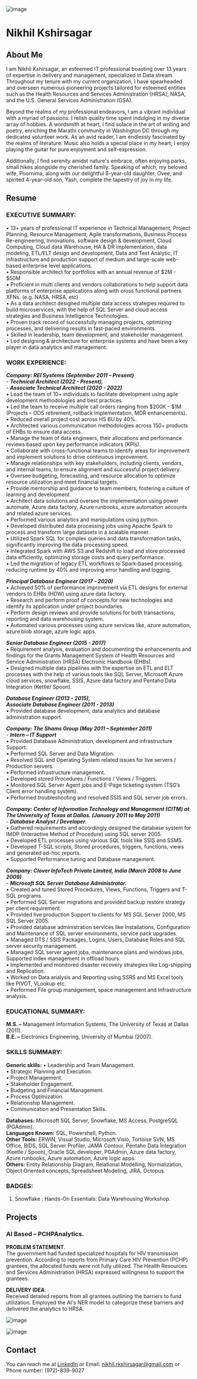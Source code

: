 ![image](https://github.com/user-attachments/assets/6e038f2b-d6c5-4b4f-bdfd-4c0562481620)
# Nikhil Kshirsagar

## About Me
I am Nikhil Kshirsagar, an esteemed IT professional boasting over 13 years of expertise 
in delivery and management, specialized in Data stream. Throughout my tenure with my 
current organization, I have spearheaded and overseen numerous pioneering projects 
tailored for esteemed entities such as the Health Resources and Services Administration 
(HRSA), NASA, and the U.S. General Services Administration (GSA).

 Beyond the realms of my professional endeavors, I am a vibrant individual with a myriad 
of passions. I relish quality time spent indulging in my diverse array of hobbies. A 
wordsmith at heart, I find solace in the art of writing and poetry, enriching the Marathi 
community in Washington DC through my dedicated volunteer work. As an avid reader, I 
am endlessly fascinated by the realms of literature. Music also holds a special place in my 
heart; I enjoy playing the guitar for pure enjoyment and self-expression.

 Additionally, I find serenity amidst nature's embrace, often enjoying parks, small hikes 
alongside my cherished family. Speaking of which, my beloved wife, Poornima, along 
with our delightful 8-year-old daughter, Ovee, and spirited 4-year-old son, Yash, 
complete the tapestry of joy in my life.

## Resume
### EXECUTIVE SUMMARY:
•	13+ years of professional IT experience in Technical Management, Project Planning, Resource Management, Agile transformations, Business Process Re-engineering, Innovations, software design & development, Cloud Computing, Cloud data Warehouse, HA & DR implementation, data modeling, ETL/ELT design and development, Data and Text Analytic, IT infrastructure and production support of medium and large-scale web-based enterprise level applications. <br />
•	Responsible architect for portfolios with an annual revenue of $2M - $50M  <br />
•	Proficient in multi clients and vendors collaborations to help support data platforms of enterprise applications along with cross functional partners XFNs. (e.g. NASA, HRSA, etc) <br />
•	As a data architect designed multiple data access strategies required to build microservices, with the help of SQL Server and cloud access strategies and Business Intelligence Technologies. <br />
•	Proven track record of successfully managing projects, optimizing processes, and delivering results in fast-paced environments. <br />
•	Skilled in leadership, team development, and stakeholder management. <br />
•	Led designing & architecture for enterprise systems and have been a key player in data analytics and management.  <br />

### WORK EXPERIENCE:<br />
***Company:  REI Systems (September 2011 – Present)*** <br />
                - ***Technical Architect (2022 - Present),*** <br />
                -  ***Associate Technical Architect (2020 - 2022)*** <br />
•	Lead the team of 10+ individuals to facilitate development using agile development methodologies and best practices.<br />
•	Led the team to receive multiple call orders ranging from $200K - $1M (Projects – ODS retirement, rollback implementation, MDR enhancements).<br />
•	Reduced overall project cost across HS BU by 40%.<br />
•	Architected various communication methodologies across 150+ products of EHBs to ensure data access.<br />
•	Manage the team of data engineers, their allocations and performance reviews based upon key performance indicators (KPIs).<br />
•	Collaborate with cross-functional teams to identify areas for improvement and implement solutions to drive continuous improvement.<br />
•	Manage relationships with key stakeholders, including clients, vendors, and internal teams, to ensure alignment and successful project delivery.<br />
•	Oversee budgeting, forecasting, and resource allocation to optimize resource utilization and meet financial targets.<br />
•	Provide mentorship and guidance to team members, fostering a culture of learning and development.<br />
•	Architect data solutions and oversee the implementation using power automate, Azure data factory, Azure runbooks, azure automation accounts and related azure services.<br />
•	Performed various analytics and manipulations using python.<br />
•	Developed distributed data processing jobs using Apache Spark to process and transform large datasets in a scalable manner.<br />
•	Utilized Spark SQL for complex queries and data transformation tasks, significantly improving the data processing speed.<br />
•	Integrated Spark with AWS S3 and Redshift to load and store processed data efficiently, optimizing storage costs and query performance.<br />
•	Led the migration of legacy ETL workflows to Spark-based processing, reducing runtime by 40% and improving error handling and logging.<br />

***Principal Database Engineer (2017 - 2020)*** <br />
•	Achieved 50% of performance improvement via ETL designs for external vendors to EHBs (HDW) using azure data factory.<br />
•	Research and perform proof of concepts for new technologies and identify its application under project boundaries.<br />
•	Perform design reviews and provide solutions for both transactions, reporting and data warehousing system. <br />
•	Automated various processes using azure services like, azure automation, azure blob storage, azure logic apps.<br />

***Senior Database Engineer (2015 - 2017)*** <br />
•	Requirement analysis, evaluation and documenting the enhancements and findings for the Grants Management System of Health Resources and Service Administration (HRSA) Electronic Handbook (EHBs).<br />
•	Designed multiple data pipelines with the expertise on ETL and ELT processes with the help of various tools like SQL Server, Microsoft Azure cloud services, snowflake, SSIS, Azure data factory and Pentaho Data Integration (Kettle/ Spoon).<br />

***Database Engineer (2013 - 2015),*** <br />
***Associate Database Engineer (2011 - 2013)*** <br />
•	Provided database development, data analytics and database administration support.

***Company: The Shams Group (May 2011 – September 2011)*** <br />
           - ***Intern – IT Support*** <br />
•	Provided Database Administration, development and infrastructure Support.<br />
•	Performed SQL Server and Data Migration.<br />
•	Resolved SQL and Operating System related issues for live servers / Production servers.<br />
•	Performed infrastructure management.<br />
•	Developed stored Procedures / Functions / Views / Triggers.<br />
•	Monitored SQL Server Agent jobs and E-Page ticketing system (TSG’s Client error handling system).<br />
•	Performed troubleshooting and resolved SSIS and SQL server job errors.<br />

***Company: Center of Information Technology and Management (CITM) at The University of Texas at Dallas. (January 2011 to May 2011)*** <br />
           - ***Database Analyst / Developer.*** <br />
•	Gathered requirements and accordingly designed the database system for IMOP (Interactive Method of Procedure) using SQL server 2005. <br />
•	Developed ETL processes using various SQL tools like SSIS and SSMS. <br />
•	Developed T-SQL scripts, Stored procedures, triggers, functions, views and generated ad-hoc reports. <br />
•	Supported Performance tuning and Database management. <br />

***Company: Clover InfoTech Private Limited, India (March 2008 to June 2009)*** <br />
           - ***Microsoft SQL Server Database Administrator.*** <br />
•	Created and tuned Stored Procedures, Views, Functions, Triggers and T-SQL programs. <br />
•	Performed SQL Server migrations and provided backup restore strategy per client requirement. <br />
•	Provided live production Support to clients for MS SQL Server 2000, MS SQL Server 2005. <br />
•	Provided database administration services like Installations, Configuration and Maintenance of SQL server environments, service pack upgrades. <br />
•	Managed DTS / SSIS Packages, Logins, Users, Database Roles and SQL server security management. <br />
•	Managed SQL server agent jobs, maintenance plans and windows jobs,    
	Supported index management in offload hours. <br />
•	Implemented and monitored disaster recovery strategies like Log-shipping and Replication. <br /> 
•	Worked on Data analysis and Reporting using SSRS and MS Excel tools like PIVOT, VLookup etc. <br />
•	Performed File group management, space management and Infrastructure analysis. <br />

### EDUCATIONAL SUMMARY: <br />
**M.S. –** Management Information Systems, The University of Texas at Dallas (2011). <br />
**B.E. –** Electronics Engineering, University of Mumbai (2007). <br />

### SKILLS SUMMARY:
**Generic skills:**
•	Leadership and Team Management. <br />
•	Strategic Planning and Execution. <br />
•	Project Management. <br />
•	Stakeholder Engagement. <br />
•	Budgeting and Financial Management. <br />
•	Process Optimization. <br />
•	Relationship Management. <br />
•	Communication and Presentation Skills. <br />

**Databases:** Microsoft SQL Server, Snowflake, MS Access, PostgreSQL (PGAdmin). <br />
**Languages Known:** SQL, Powershell, Python. <br />
**Other Tools:** ERWIN, Visual Studio, Microsoft Visio, Tortoise SVN, MS Office, BIDS, SQL Server Profiler, JAMA Contour, Pentaho Data Integration (Keetle / Spoon), Oracle SQL developer, PGAdmin, Azure data factory, Azure runbooks, Azure automation, Azure logic apps. <br />
**Others:** Entity Relationship Diagram, Relational Modelling, Normalization, Object Oriented concepts, Spreadsheet Modeling, JIRA, Octopus. <br />

### BADGES:
1.	Snowflake : Hands-On Essentials: Data Warehousing Workshop. <br />

## Projects
### AI Based – PCHPAnalytics. <br />

**PROBLEM STATEMENT**. <br />
The government had funded specialized hospitals for HIV transmission prevention. According to reports from Primary Care HIV Prevention (PCHP) grantees, the allocated funds were not fully utilized. 
The Health Resources and Services Administration (HRSA) expressed willingness to support the grantees. <br />

**DELIVERY IDEA**. <br />
Received detailed reports from all grantees outlining the barriers to fund utilization. Employed the AI's NER model to categorize these barriers and delivered the analytics to HRSA. <br />

![image](https://github.com/user-attachments/assets/8bbedfa6-3228-48fb-be51-2d39a3aff52d)

![image](https://github.com/user-attachments/assets/a4391006-661c-43f2-87e6-6eacb37bd41e)

## Contact
You can reach me at [LinkedIn](https://www.linkedin.com/in/nikhil-kshirsagar-765ba419/) or Email: nikhil.rkshirsagar@gmail.com or Phone number: (972)-839-9027
